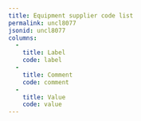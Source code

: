 ```yaml
---
title: Equipment supplier code list
permalink: uncl8077
jsonid: uncl8077
columns:
  - 
    title: Label
    code: label
  - 
    title: Comment
    code: comment
  - 
    title: Value
    code: value
---
```

